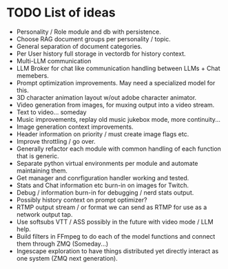 TODO List of ideas
==================

- Personality / Role module and db with persistence.
- Choose RAG document groups per personality / topic.
- General separation of document categories.
- Per User history full storage in vectordb for history context.
- Multi-LLM communication
- LLM Broker for chat like communication handling between LLMs + Chat memebers.
- Prompt optimization improvements. May need a specialized model for this.
- 3D character animation layout w/out adobe character animator.
- Video generation from images, for muxing output into a video stream.
- Text to video... someday
- Music improvements, replay old music jukebox mode, more continuity...
- Image generation context improvements.
- Header information on priority / must create image flags etc.
- Improve throttling / go over.
- Generally refactor each module with common handling of each function that is generic.
- Separate python virtual environments per module and automate maintaining them.
- Get manager and conrfiguration handler working and tested.
- Stats and Chat information etc burn-in on images for Twitch.
- Debug / information burn-in for debugging / nerd stats output.
- Possibly history context on prompt optimizer?
- RTMP output stream / or format we can send as RTMP for use as a network output tap.
- Use softsubs VTT / ASS possibly in the future with video mode / LLM help.
- Build filters in FFmpeg to do each of the model functions and connect them through ZMQ (Someday...)
- Ingescape exploration to have things distributed yet directly interact as one system (ZMQ next generation).
